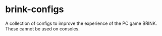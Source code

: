 # brink-configs
A collection of configs to improve the experience of the PC game BRINK. These cannot be used on consoles.
